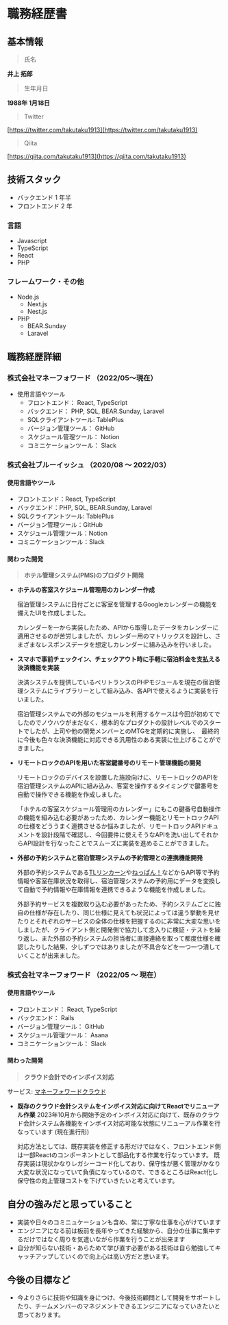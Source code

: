 # 職務経歴書

## 基本情報
> 氏名

  **井上 拓郎**
> 生年月日

  **1988年 1月18日**
> Twitter

  [https://twitter.com/takutaku1913](https://twitter.com/takutaku1913)
> Qiita

  [https://qiita.com/takutaku1913](https://qiita.com/takutaku1913)

## 技術スタック
- バックエンド 1 年半
- フロントエンド 2 年

### 言語
- Javascript
- TypeScript
- React
- PHP

### フレームワーク・その他
- Node.js
  - Next.js
  - Nest.js
- PHP
  - BEAR.Sunday  
  - Laravel  

## 職務経歴詳細
### 株式会社マネーフォワード （2022/05〜現在）
- 使用言語やツール
  - フロントエンド： React, TypeScript
  - バックエンド： PHP, SQL, BEAR.Sunday, Laravel
  - SQLクライアントツール: TablePlus
  - バージョン管理ツール： GitHub
  - スケジュール管理ツール： Notion
  - コミニケーションツール： Slack
    

### 株式会社ブルーイッシュ （2020/08 〜 2022/03）
#### 使用言語やツール

  - フロントエンド：React, TypeScript
  - バックエンド：PHP, SQL, BEAR.Sunday, Laravel
  - SQLクライアントツール: TablePlus
  - バージョン管理ツール：GitHub
  - スケジュール管理ツール：Notion
  - コミニケーションツール：Slack
#### 関わった開発

  > **ホテル管理システム(PMS)のプロダクト開発**

  - **ホテルの客室スケジュール管理用のカレンダー作成**
  
    宿泊管理システムに日付ごとに客室を管理するGoogleカレンダーの機能を備えたUIを作成しました。  
    
    カレンダーを一から実装したため、APIから取得したデータをカレンダーに適用させるのが苦労しましたが、カレンダー用のマトリックスを設計し、さまざまなレスポンスデータを想定しカレンダーに組み込みを行いました。
  
  - **スマホで事前チェックイン、チェックアウト時に手軽に宿泊料金を支払える決済機能を実装**
  
    決済システムを提供しているベリトランスのPHPモジュールを現在の宿泊管理システムにライブラリーとして組み込み、各APIで使えるように実装を行いました。  
    
    宿泊管理システムでの外部のモジュールを利用するケースは今回が初めてでしたのでノウハウがまだなく、根本的なプロダクトの設計レベルでのスタートでしたが、上司や他の開発メンバーとのMTGを定期的に実施し、　最終的に今後も色々な決済機能に対応できる汎用性のある実装に仕上げることができました。  
  
  - **リモートロックのAPIを用いた客室鍵番号のリモート管理機能の開発**
  
    リモートロックのデバイスを設置した施設向けに、リモートロックのAPIを宿泊管理システムのAPIに組み込み、客室を操作するタイミングで鍵番号を自動で操作できる機能を作成しました。  
    
    「ホテルの客室スケジュール管理用のカレンダー」にもこの鍵番号自動操作の機能を組み込む必要があったため、カレンダー機能とリモートロックAPIの仕様をどううまく連携させるか悩みましたが、リモートロックAPIドキュメントを設計段階で確認し、今回要件に使えそうなAPIを洗い出してそれからAPI設計を行なったことでスムーズに実装を進めることができました。
   
  - **外部の予約システムと宿泊管理システムの予約管理との連携機能開発**

    外部の予約システムである[TLリンカーン](https://www.seanuts.co.jp/product/lincoln/)や[ねっぱん！](https://www.neppan.com/)などからAPI等で予約情報や客室在庫状況を取得し、宿泊管理システムの予約用にデータを変換して自動で予約情報や在庫情報を連携できるような機能を作成しました。
    
    外部予約サービスを複数取り込む必要があったため、予約システムごとに独自の仕様が存在したり、同じ仕様に見えても状況によっては違う挙動を見せたりとそれぞれのサービスの全体の仕様を把握するのに非常に大変な思いをしましたが、クライアント側と開発側で協力して念入りに検証・テストを繰り返し、また外部の予約システムの担当者に直接連絡を取って都度仕様を確認したりした結果、少しずつではありましたが不具合などを一つ一つ潰していくことが出来ました。

### 株式会社マネーフォワード （2022/05 〜 現在）
#### 使用言語やツール

  - フロントエンド： React, TypeScript
  - バックエンド： Rails
  - バージョン管理ツール： GitHub
  - スケジュール管理ツール： Asana
  - コミニケーションツール： Slack

#### 関わった開発
  
  > **クラウド会計でのインボイス対応**

  サービス: [マネーフォワードクラウド](https://biz.moneyforward.com/)
  
  - **既存のクラウド会計システムをインボイス対応に向けてReactでリニューアル作業**
    2023年10月から開始予定のインボイス対応に向けて、既存のクラウド会計システム各機能をインボイス対応可能な状態にリニューアル作業を行なっています (現在進行形)
    
    対応方法としては、既存実装を修正する形だけではなく、フロントエンド側は一部Reactのコンポーネントとして部品化する作業を行なっています。
    既存実装は現状かなりレガシーコード化しており、保守性が悪く管理がかなり大変な状況になっていて負債になっているので、できるところはReact化し保守性の向上管理コストを下げていきたいと考えています。
    
    
## 自分の強みだと思っていること

- 実装や日々のコミニュケーションも含め、常に丁寧な仕事を心がけています
- エンジニアになる前は板前を長年やってきた経験から、自分の仕事に集中するだけではなく周りを気遣いながら作業を行うことが出来ます
- 自分が知らない技術・あらためて学び直す必要がある技術は自ら勉強してキャッチアップしていくので向上心は高い方だと思います。

## 今後の目標など

- 今よりさらに技術や知識を身につけ、今後技術顧問として開発をサポートしたり、チームメンバーのマネジメントできるエンジニアになっていきたいと思っております。
